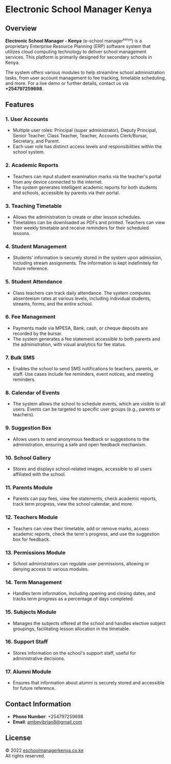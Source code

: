 # Electronic School Manager Kenya

## Overview

**Electronic School Manager - Kenya** (e-school manager<sup><small>kenya</small></sup>) is a proprietary Enterprise Resource Planning (ERP) software system that utilizes cloud computing technology to deliver school management services. This platform is primarily designed for secondary schools in Kenya.

The system offers various modules to help streamline school administration tasks, from user account management to fee tracking, timetable scheduling, and more. For a live demo or further details, contact us via **+254797259698**.

## Features

### 1. **User Accounts**
   - Multiple user roles: Principal (super administrator), Deputy Principal, Senior Teacher, Class Teacher, Teacher, Accounts Clerk/Bursar, Secretary, and Parent.
   - Each user role has distinct access levels and responsibilities within the school system.

### 2. **Academic Reports**
   - Teachers can input student examination marks via the teacher's portal from any device connected to the internet.
   - The system generates intelligent academic reports for both students and schools, accessible by parents via their portal.

### 3. **Teaching Timetable**
   - Allows the administration to create or alter lesson schedules.
   - Timetables can be downloaded as PDFs and printed. Teachers can view their weekly timetable and receive reminders for their scheduled lessons.

### 4. **Student Management**
   - Students' information is securely stored in the system upon admission, including stream assignments. The information is kept indefinitely for future reference.

### 5. **Student Attendance**
   - Class teachers can track daily attendance. The system computes absenteeism rates at various levels, including individual students, streams, forms, and the entire school.

### 6. **Fee Management**
   - Payments made via MPESA, Bank, cash, or cheque deposits are recorded by the bursar.
   - The system generates a fee statement accessible to both parents and the administration, with visual analytics for fee status.

### 7. **Bulk SMS**
   - Enables the school to send SMS notifications to teachers, parents, or staff. Use cases include fee reminders, event notices, and meeting reminders.

### 8. **Calendar of Events**
   - The system allows the school to schedule events, which are visible to all users. Events can be targeted to specific user groups (e.g., parents or teachers).

### 9. **Suggestion Box**
   - Allows users to send anonymous feedback or suggestions to the administration, ensuring a safe and open feedback mechanism.

### 10. **School Gallery**
   - Stores and displays school-related images, accessible to all users affiliated with the school.

### 11. **Parents Module**
   - Parents can pay fees, view fee statements, check academic reports, track term progress, view the school calendar, and more.

### 12. **Teachers Module**
   - Teachers can view their timetable, add or remove marks, access academic reports, check the term's progress, and use the suggestion box for feedback.

### 13. **Permissions Module**
   - School administrators can regulate user permissions, allowing or denying access to various modules.

### 14. **Term Management**
   - Handles term information, including opening and closing dates, and tracks term progress as a percentage of days completed.

### 15. **Subjects Module**
   - Manages the subjects offered at the school and handles elective subject groupings, facilitating lesson allocation in the timetable.

### 16. **Support Staff**
   - Stores information on the school's support staff, useful for administrative decisions.

### 17. **Alumni Module**
   - Ensures that information about alumni is securely stored and accessible for future reference.

## Contact Information
- **Phone Number**: +254797259698
- **Email**: [ambeyibrian8@gmail.com](mailto:ambeyibrian8@gmail.com)

## License
&copy; 2022 [eschoolmanagerkenya.co.ke](http://eschoolmanagerkenya.co.ke)  
All rights reserved.
